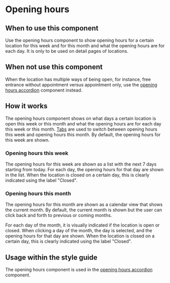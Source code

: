 # Opening hours

## When to use this component

Use the opening hours component to show opening hours for a certain location for this week and for this month and what the opening hours are for each day. It is only to be used on detail pages of locations.

## When not use this component

When the location has multiple ways of being open, for instance, free entrance without appointment versus appointment only, use the <a href="{{path './opening-hours-accordion.html'}}">opening hours accordion</a> component instead.

## How it works

The opening hours component shows on what days a certain location is open this week or this month and what the opening hours are for each day this week or this month. <a href="{{path './tabs.html'}}">Tabs</a> are used to switch between opening hours this week and opening hours this month. By default, the opening hours for this week are shown.

### Opening hours this week

The opening hours for this week are shown as a list with the next 7 days starting from today. For each day, the opening hours for that day are shown in the list. When the location is closed on a certain day, this is clearly indicated using the label "Closed".

### Opening hours this month

The opening hours for this month are shown as a calendar view that shows the current month. By default, the current month is shown but the user can click back and forth to  previous or coming months.

For each day of the month, it is visually indicated if the location is open or closed. When clicking a day of the month, the day is selected, and the opening hours for that day are shown. When the location is closed on a certain day, this is clearly indicated using the label "Closed".

## Usage within the style guide

The opening hours component is used in the <a href="{{path './opening-hours-accordion.html'}}">opening hours accordion</a> component.
